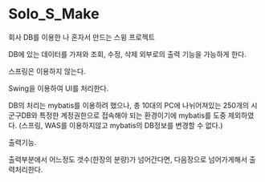 # Solo_S_Make
 회사 DB를 이용한 나 혼자서 만드는 스윙 프로젝트
 
 DB에 있는 데이터를 가져와 조회, 수정, 삭제 외부로의 출력 기능을 가능하게 한다.
 
 스프링은 이용하지 않는다.
 
 Swing을 이용하여 UI를 처리한다.
 
 DB의 처리는
 mybatis를 이용하려 했으나, 
 총 10대의 PC에 나뉘어져있는 250개의 시군구DB와 특정한 계정권한으로 접속해야 되는 환경이기에
 mybatis를 도중 제외하였다.
 (스프링, WAS를 이용하지않고 mybatis의 DB정보를 변경할 수 없다.)
 
 
 출력기능.
 
 출력부분에서 어느정도 갯수(한장의 분량)가 넘어간다면, 다음장으로 넘어가게해서 출력처리한다.
 
